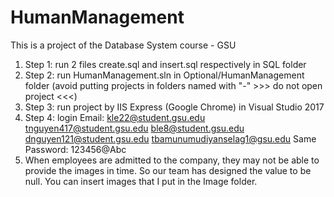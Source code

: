 # HumanManagement
This is a project of the Database System course - GSU

1. Step 1: run 2 files create.sql and insert.sql respectively in SQL folder
2. Step 2: run HumanManagement.sln in Optional/HumanManagement folder
(avoid putting projects in folders named with "-" >>> do not open project <<<) 
3. Step 3: run project by IIS Express (Google Chrome) in Visual Studio 2017
4. Step 4: login
	Email: 
		kle22@student.gsu.edu
		tnguyen417@student.gsu.edu
		ble8@student.gsu.edu
		dnguyen121@student.gsu.edu
		tbamunumudiyanselag1@gsu.edu
	Same Password:
		123456@Abc
5. When employees are admitted to the company, they may not be able to provide the images in time.
So our team has designed the value to be null. You can insert images that I put in the Image folder.
